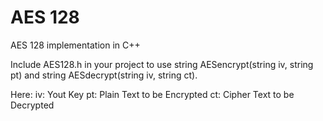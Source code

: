 # AES 128
 AES 128 implementation in C++

Include AES128.h in your project to use string AESencrypt(string iv, string pt) and string AESdecrypt(string iv, string ct).

Here:
  iv: Yout Key
  pt: Plain Text to be Encrypted
  ct: Cipher Text to be Decrypted